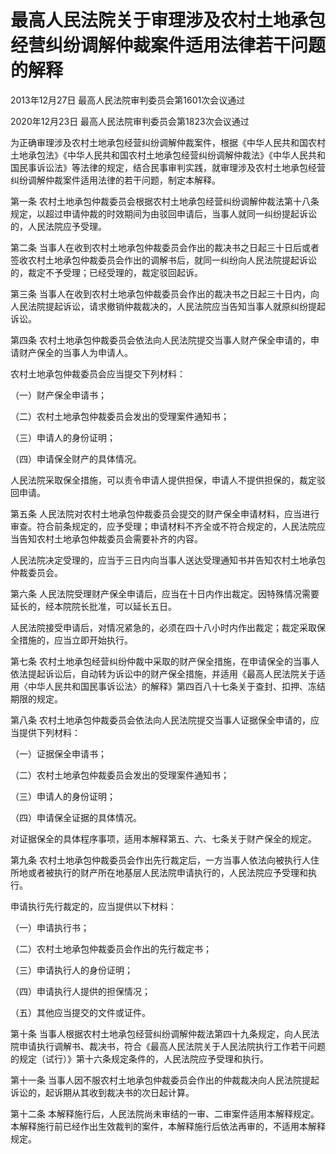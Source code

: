 # 最高人民法院关于审理涉及农村土地承包经营纠纷调解仲裁案件适用法律若干问题的解释

2013年12月27日 最高人民法院审判委员会第1601次会议通过

2020年12月23日 最高人民法院审判委员会第1823次会议通过

为正确审理涉及农村土地承包经营纠纷调解仲裁案件，根据《中华人民共和国农村土地承包法》《中华人民共和国农村土地承包经营纠纷调解仲裁法》《中华人民共和国民事诉讼法》等法律的规定，结合民事审判实践，就审理涉及农村土地承包经营纠纷调解仲裁案件适用法律的若干问题，制定本解释。

第一条 农村土地承包仲裁委员会根据农村土地承包经营纠纷调解仲裁法第十八条规定，以超过申请仲裁的时效期间为由驳回申请后，当事人就同一纠纷提起诉讼的，人民法院应予受理。

第二条 当事人在收到农村土地承包仲裁委员会作出的裁决书之日起三十日后或者签收农村土地承包仲裁委员会作出的调解书后，就同一纠纷向人民法院提起诉讼的，裁定不予受理；已经受理的，裁定驳回起诉。

第三条 当事人在收到农村土地承包仲裁委员会作出的裁决书之日起三十日内，向人民法院提起诉讼，请求撤销仲裁裁决的，人民法院应当告知当事人就原纠纷提起诉讼。

第四条 农村土地承包仲裁委员会依法向人民法院提交当事人财产保全申请的，申请财产保全的当事人为申请人。

农村土地承包仲裁委员会应当提交下列材料：

（一）财产保全申请书；

（二）农村土地承包仲裁委员会发出的受理案件通知书；

（三）申请人的身份证明；

（四）申请保全财产的具体情况。

人民法院采取保全措施，可以责令申请人提供担保，申请人不提供担保的，裁定驳回申请。

第五条 人民法院对农村土地承包仲裁委员会提交的财产保全申请材料，应当进行审查。符合前条规定的，应予受理；申请材料不齐全或不符合规定的，人民法院应当告知农村土地承包仲裁委员会需要补齐的内容。

人民法院决定受理的，应当于三日内向当事人送达受理通知书并告知农村土地承包仲裁委员会。

第六条 人民法院受理财产保全申请后，应当在十日内作出裁定。因特殊情况需要延长的，经本院院长批准，可以延长五日。

人民法院接受申请后，对情况紧急的，必须在四十八小时内作出裁定；裁定采取保全措施的，应当立即开始执行。

第七条 农村土地承包经营纠纷仲裁中采取的财产保全措施，在申请保全的当事人依法提起诉讼后，自动转为诉讼中的财产保全措施，并适用《最高人民法院关于适用〈中华人民共和国民事诉讼法〉的解释》第四百八十七条关于查封、扣押、冻结期限的规定。

第八条 农村土地承包仲裁委员会依法向人民法院提交当事人证据保全申请的，应当提供下列材料：

（一）证据保全申请书；

（二）农村土地承包仲裁委员会发出的受理案件通知书；

（三）申请人的身份证明；

（四）申请保全证据的具体情况。

对证据保全的具体程序事项，适用本解释第五、六、七条关于财产保全的规定。

第九条 农村土地承包仲裁委员会作出先行裁定后，一方当事人依法向被执行人住所地或者被执行的财产所在地基层人民法院申请执行的，人民法院应予受理和执行。

申请执行先行裁定的，应当提供以下材料：

（一）申请执行书；

（二）农村土地承包仲裁委员会作出的先行裁定书；

（三）申请执行人的身份证明；

（四）申请执行人提供的担保情况；

（五）其他应当提交的文件或证件。

第十条 当事人根据农村土地承包经营纠纷调解仲裁法第四十九条规定，向人民法院申请执行调解书、裁决书，符合《最高人民法院关于人民法院执行工作若干问题的规定（试行）》第十六条规定条件的，人民法院应予受理和执行。

第十一条 当事人因不服农村土地承包仲裁委员会作出的仲裁裁决向人民法院提起诉讼的，起诉期从其收到裁决书的次日起计算。

第十二条 本解释施行后，人民法院尚未审结的一审、二审案件适用本解释规定。本解释施行前已经作出生效裁判的案件，本解释施行后依法再审的，不适用本解释规定。

